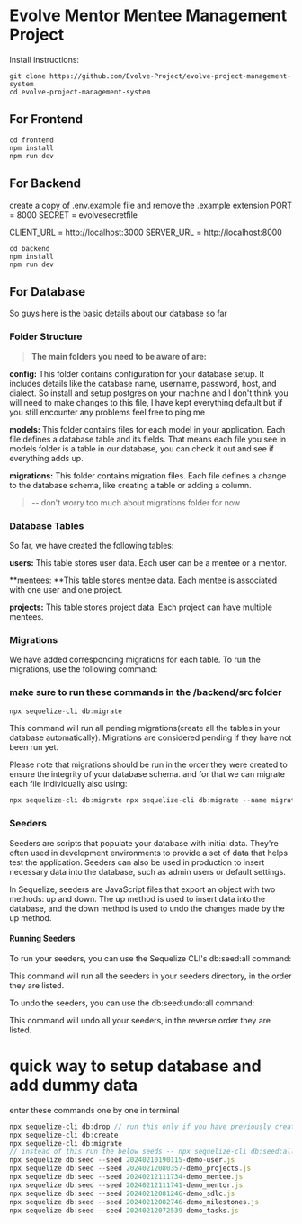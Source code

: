 # Evolve Mentor Mentee Management Project

Install instructions:
```
git clone https://github.com/Evolve-Project/evolve-project-management-system
cd evolve-project-management-system
```
## For Frontend 
```
cd frontend 
npm install 
npm run dev
```
## For Backend

create a copy of .env.example file and remove the .example extension
PORT = 8000
SECRET = evolvesecretfile

CLIENT_URL = http://localhost:3000
SERVER_URL = http://localhost:8000 
```
cd backend
npm install
npm run dev
```

## For Database
So guys here is the basic details about our database so far

### Folder Structure
> **The main folders you need to be aware of are:**

**config:** This folder contains configuration for your database setup. It includes details like the database name, username, password, host, and dialect. So install and setup postgres on your machine and I don't think you will need to make changes to this file, I have kept everything default but if you still encounter any problems feel free to ping me

**models:** This folder contains files for each model in your application. Each file defines a database table and its fields. That means each file you see in models folder is a table in our database, you can check it out and see if everything adds up.


**migrations:** This folder contains migration files. Each file defines a change to the database schema, like creating a table or adding a column.
>-- don't worry too much about migrations folder for now

### Database Tables
So far, we have created the following tables:

**users:** This table stores user data. Each user can be a mentee or a mentor.

**mentees: **This table stores mentee data. Each mentee is associated with one user and one project.

**projects:** This table stores project data. Each project can have multiple mentees.

### Migrations
We have added corresponding migrations for each table. To run the migrations, use the following command:
### make sure to run these commands in the /backend/src folder
```javascript
npx sequelize-cli db:migrate
```
This command will run all pending migrations(create all the tables in your database automatically). Migrations are considered pending if they have not been run yet.

Please note that migrations should be run in the order they were created to ensure the integrity of your database schema.
and for that we can migrate each file individually also using:
```javascript
npx sequelize-cli db:migrate npx sequelize-cli db:migrate --name migration_file_name.js
```


### Seeders
Seeders are scripts that populate your database with initial data. They're often used in development environments to provide a set of data that helps test the application. Seeders can also be used in production to insert necessary data into the database, such as admin users or default settings.

In Sequelize, seeders are JavaScript files that export an object with two methods: up and down. The up method is used to insert data into the database, and the down method is used to undo the changes made by the up method.

#### Running Seeders
To run your seeders, you can use the Sequelize CLI's db:seed:all command:

This command will run all the seeders in your seeders directory, in the order they are listed.

To undo the seeders, you can use the db:seed:undo:all command:

This command will undo all your seeders, in the reverse order they are listed.


# quick way to setup database and add dummy data
enter these commands one by one in terminal

```js
npx sequelize-cli db:drop // run this only if you have previously created database to delete and recreate it
npx sequelize-cli db:create
npx sequelize-cli db:migrate
// instead of this run the below seeds -- npx sequelize-cli db:seed:all
npx sequelize db:seed --seed 20240210190115-demo-user.js
npx sequelize db:seed --seed 20240212080357-demo_projects.js
npx sequelize db:seed --seed 20240212111734-demo_mentee.js
npx sequelize db:seed --seed 20240212111741-demo_mentor.js
npx sequelize db:seed --seed 20240212081246-demo_sdlc.js
npx sequelize db:seed --seed 20240212082746-demo_milestones.js
npx sequelize db:seed --seed 20240212072539-demo_tasks.js
```
